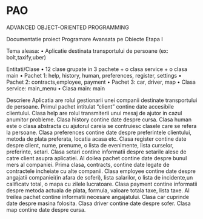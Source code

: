 # PAO
ADVANCED OBJECT-ORIENTED PROGRAMMING

Documentatie proiect Programare Avansata pe Obiecte
Etapa I


Tema aleasa:
•	Aplicatie destinata transportului de persoane (ex: bolt,taxify,uber)

Entitati/Clase
•	12 clase grupate in 3 pachete + o clasa service + o clasa main
•	Pachet 1: help, history, human, preferences, register, settings
•	Pachet 2: contracts,employee, payment
•	Pachet 3: car, driver, map
•	Clasa service: main_menu
•	Clasa main: main

Descriere
	Aplicatia are rolul gestionarii unei companii destinate transportului de persoane. Primul pachet intitulat “client” contine date accesibile clientului. 
  Clasa help are rolul transmiterii unui mesaj de ajutor in cazul anumitor probleme. Clasa history contine date despre cursa. 
  Clasa human este o clasa abstracta cu ajutorul careia se contruiesc clasele care se refera la persoane. 
  Clasa preferences contine date despre preferintele clientului, metoda de plata preferata, locatia acasa etc.
  Clasa register contine date despre client, nume, prenume, o lista de evenimente, lista curselor, preferinte, setari. 
  Clasa setari contine informatii despre setarile alese de catre client asupra aplicatiei.
 	Al doilea pachet contine date despre bunul mers al companiei. Prima clasa, contracts, contine date legate de contractele incheiate cu alte companii. 
  Clasa employee contine date despre angajatii companiei(in afara de soferi), lista salarilor, o lista de incidente,un calificatv total, o mapa cu zilele lucratoare. 
  Clasa payment contine informatii despre metoda actuala de plata, formula, valoare totala taxe, lista taxe.
  	Al treilea pachet contine informatii necesare angajatului. Clasa car cuprinde date despre masina folosita. Clasa driver contine date despre sofer. 
  Clasa map contine date despre cursa.
	


